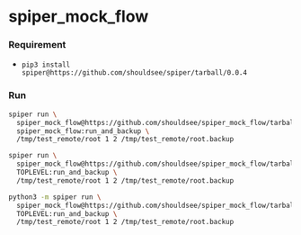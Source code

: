 # spiper_mock_flow


### Requirement

- `pip3 install spiper@https://github.com/shouldsee/spiper/tarball/0.0.4`

### Run

```sh
spiper run \
  spiper_mock_flow@https://github.com/shouldsee/spiper_mock_flow/tarball/master \
  spiper_mock_flow:run_and_backup \
  /tmp/test_remote/root 1 2 /tmp/test_remote/root.backup
```


```sh
spiper run \
  spiper_mock_flow@https://github.com/shouldsee/spiper_mock_flow/tarball/master \
  TOPLEVEL:run_and_backup \
  /tmp/test_remote/root 1 2 /tmp/test_remote/root.backup
```

```sh
python3 -m spiper run \
  spiper_mock_flow@https://github.com/shouldsee/spiper_mock_flow/tarball/master \
  TOPLEVEL:run_and_backup \
  /tmp/test_remote/root 1 2 /tmp/test_remote/root.backup
```
